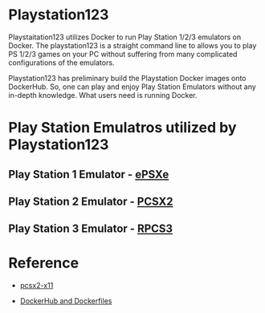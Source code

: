 # Playstation123

Playstaitation123 utilizes Docker to run Play Station 1/2/3 emulators on Docker. The playstation123 is a straight command line to allows you to play PS 1/2/3 games on your PC without suffering from many complicated configurations of the emulators. 

Playstation123 has preliminary build the Playstation Docker images onto DockerHub. So, one can play and enjoy Play Station Emulators without any in-depth knowledge. What users need is running Docker.



# Play Station Emulatros utilized by Playstation123

## Play Station 1 Emulator - [ePSXe](http://epsxe.com)


## Play Station 2 Emulator - [PCSX2](https://pcsx2.net/)


## Play Station 3 Emulator - [RPCS3](https://rpcs3.net/)



# Reference

* [pcsx2-x11](https://hub.docker.com/r/andrewmackrodt/pcsx2-x11)

* [DockerHub and Dockerfiles](https://github.com/andrewmackrodt/dockerfiles)

